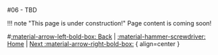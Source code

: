 #06 - TBD

!!! note "This page is under construction!"
	Page content is coming soon!

#[:material-arrow-left-bold-box: Back](05_SZP_Files.md) | [:material-hammer-screwdriver: Home](https://www.lbmwiki.net/tutorials) | [Next :material-arrow-right-bold-box:](07_TBD.md) { align=center }